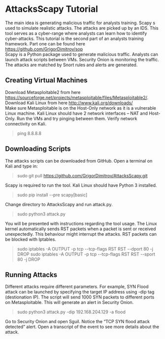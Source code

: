 # AttacksScapy Tutorial
The main idea is generating malicious traffic for analysts training. Scapy s used to simulate realistic attacks. The attacks are picked up by an IDS. This tool serves as a cyber-range where analysts can learn how to identify cyber-attacks.
This tutorial is the second part of an analysts training framework. Part one can be found here https://github.com/GrigorDimitrov/sop  
Scapy is a Python package used to generate malicious traffic. Analysts can launch attack scripts between VMs. Security Onion is monitoring the traffic. The attacks are matched by Snort rules and alerts are generated.

## Creating Virtual Machines
Download Metasploitable2 from here https://sourceforge.net/projects/metasploitable/files/Metasploitable2/. 
Download Kali Linux from here http://www.kali.org/downloads/  
Make sure Metasploitable is on the Host-Only network as it is a vulnerable Linux machine. Kali Linux should have 2 network interfaces – NAT and Host-Only. 
Run the VMs and try pinging between them. Verify network connectivity on Kali.
>ping 8.8.8.8

## Downloading Scripts
The attacks scripts can be downloaded from GitHub. Open a terminal on Kali and type in:
>sudo git pull https://github.com/GrigorDimitrov/AttacksScapy.git

Scapy is required to run the tool. Kali Linux should have Python 3 installed.
>sudo pip install --pre scapy[basic]

Change directory to AttacksScapy and run attack.py.
>sudo python3 attack.py

You will be presented with instructions regarding the tool usage. The Linux kernel automatically sends RST packets when a packet is sent or received unexpectedly. This behaviour might interrupt the attacks. RST packets can be blocked with Iptables.
>sudo iptables -A OUTPUT -p tcp --tcp-flags RST RST --dport 80 -j DROP
sudo iptables -A OUTPUT -p tcp --tcp-flags RST RST --sport 80 -j DROP

## Running Attacks
Different attacks require different parameters. For example, SYN Flood attack can be launched by specifying the target IP address using -dip tag (destionation IP). The script will send 1000 SYN packets to different ports on Metasploitable. This will generate an alert in Security Onion.
>sudo python3 attack.py -dip 192.168.204.129 -a flood

Go to Security Onion and open Sguil. Notice the “TCP SYN flood attack detected” alert. Open a transcript of the event to see more details about the attack.
